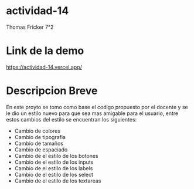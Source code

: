 # actividad-14

Thomas Fricker 7°2


# Link de la demo
https://actividad-14.vercel.app/ 

# Descripcion Breve

En este proyto se tomo como base el codigo propuesto por el docente y se le dio un estilo nuevo para que sea mas amigable para el usuario, entre estos cambios del estilo se encuentran los siguientes:

- Cambio de colores
- Cambio de tipografia
- Cambio de tamaños
- Cambio de espaciado
- Cambio de el estilo de los botones
- Cambio de el estilo de los inputs
- Cambio de el estilo de los labels
- Cambio de el estilo de los select
- Cambio de el estilo de los textareas  